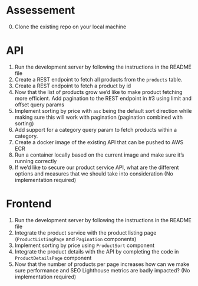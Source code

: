 # Assessement
0. Clone the existing repo on your local machine
# API
1. Run the development server by following the instructions in the README file
2. Create a REST endpoint to fetch all products from the `products` table.
3. Create a REST endpoint to fetch a product by id
4. Now that the list of products grow we’d like to make product fetching more efficient. Add pagination to the REST endpoint in #3 using limit and offset query params
5. Implement sorting by price with `asc` being the default sort direction while making sure this will work with pagination (pagination combined with sorting)
6. Add support for a category query param to fetch products within a category.
7. Create a docker image of the existing API that can be pushed to AWS ECR
8. Run a container locally based on the current image and make sure it’s running correctly
9.  If we’d like to secure our product service API, what are the different options and measures that we should take into consideration (No implementation required)

# Frontend
1. Run the development server by following the instructions in the README file
2. Integrate the product service with the product listing page (`ProductListingPage` and `Pagination` components)
3. Implement sorting by price using `ProductSort` component
4. Integrate the product details with the API by completing the code in `ProductDetailsPage` component
5. Now that the number of products per page increases how can we make sure performance and SEO Lighthouse metrics are badly impacted? (No implementation required)